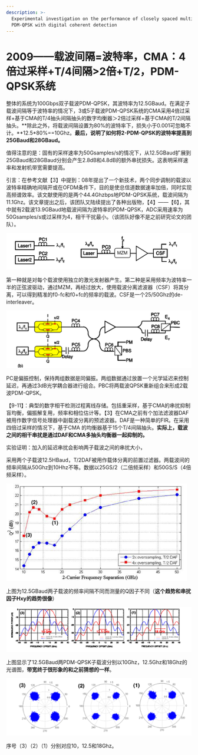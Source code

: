 ```yaml
---
description: >-
  Experimental investigation on the performance of closely spaced multi-carrier
  PDM-QPSK with digital coherent detection
---
```


# 2009——载波间隔=波特率，CMA：4倍过采样+T/4间隔&gt;2倍+T/2，PDM-QPSK系统

整体的系统为100Gbps双子载波PDM-QPSK，其波特率为12.5GBaud。在满足子载波间隔等于波特率的情况下，3或5子载波PDM-QPSK系统的CMA采用4倍过采样+基于CMA的T/4抽头间隔抽头的数字均衡器＞2倍过采样+基于CMA的T/2间隔抽头。**除此之外，将载波间隔设置为80%的波特率下，损失小于0.001可忽略不计。**12.5\*80%==10Ghz。**最后，说明了如何将2-PDM-QPSK的波特率提高到25GBaud和28GBaud。**

值得注意的是：固有的采样速率为50Gsamples/s的情况下，从12.5GBaud扩展到25GBaud和28GBaud分别会产生2.8dB和4.8dB的额外串扰损失。这表明采样速率和发射机带宽需要提高。

引言：在参考文献【3】中提到：08年提出了一个新技术，两个同步调制的载波以波特率精确地间隔开或在OFDM条件下，目的是使总信道数据速率加倍，同时实现高频谱效率。该文献使用的是两个44.4Ghzbps地PDM-QPSK系统，载波间隔为11.1Ghz。该文章提出之后，该团队又陆续提出了各种出版物，【4】——【6】，其中就有2载波13.9GBaud地载波间隔为波特率的PDM-QPSK，ADC采用速率为50Gsamples/s或过采样为4，相干干扰最小。（该团队好像不是之前研究论文的团队）。

![&#x4EA7;&#x751F;&#x4E24;&#x4E2A;&#x5B50;&#x8F7D;&#x6CE2;&#x7684;&#x4E24;&#x79CD;&#x65B9;&#x6CD5;](../../../.gitbook/assets/image%20%2818%29.png)

第一种就是对每个载波使用独立的激光发射器产生。第二种是采用频率为波特率一半的正弦波驱动，通过MZM，再经过放大，使用载波分离滤波器（CSF）将其分离，可以得到精准的f0-fc和f0+fc的频率的载波。CSF是一个25/50Ghz的de-interleaver。

![&#x53CC;&#x5B50;&#x8F7D;&#x6CE2;&#x8C03;&#x5236;&#x8FC7;&#x7A0B;](../../../.gitbook/assets/image%20%2816%29.png)

PC是偏振控制，保持两组数据是同偏振。两组数据通过放置一个光学延迟来控制延迟，再通过3dB光学耦合器进行组合。PBC将两载波QPSK重新组合来形成2载波PDM-QPSK。

【9-11】：典型的数字相干检测过程离线存储。包括重采样，基于CMA的串扰抑制盲均衡，偏振解复用，频率和相位估计等。【3】在CMA之前有个加法滤波器DAF被用作数字信号处理器中副载波分离的预滤波器。DAF是一种简单的FIR。在采用四倍过采样的情况下，基于CMA 的均衡器基于15个T/4间隔抽头。**实际上，载波之间的相干串扰是通过DAF和CMA多抽头均衡器一起抑制的。**

实验证明：加入的延迟串扰会影响两子载波之间的串扰大小，

采用两个子载波12.5HBaud，T/2DAF被用作载体分离的前置过滤器。两载波间的频率间隔从50Ghz到10Hhz不等。数据以25GS/2（二倍频采样）和50GS/S（4倍频采样）。

![&#x6BCF;&#x9891;&#x7387;&#x95F4;&#x9694;&#x7684;Q&#x56E0;&#x5B50;](../../../.gitbook/assets/image%20%2814%29.png)

上图为12.5GBaud两子载波的频率间隔不同而测量的Q因子不同（**这个趋势和串扰因子Hxy的趋势很像**）

![&#x5149;&#x8C31;&#x56FE;](../../../.gitbook/assets/image%20%2815%29.png)

上图显示了12.5GBaud两PDM-QPSK子载波分别以10Ghz，12.5Ghz和18Ghz的光谱图，**带宽终于很形象的和之前猜想的一样**。

![&#x8F7D;&#x6CE2;&#x673A;&#x95F4;&#x9694;&#x6062;&#x590D;&#x56FE;](../../../.gitbook/assets/image%20%2817%29.png)

序号（3）（2）（1）分别对应10，12.5和18Ghz。

